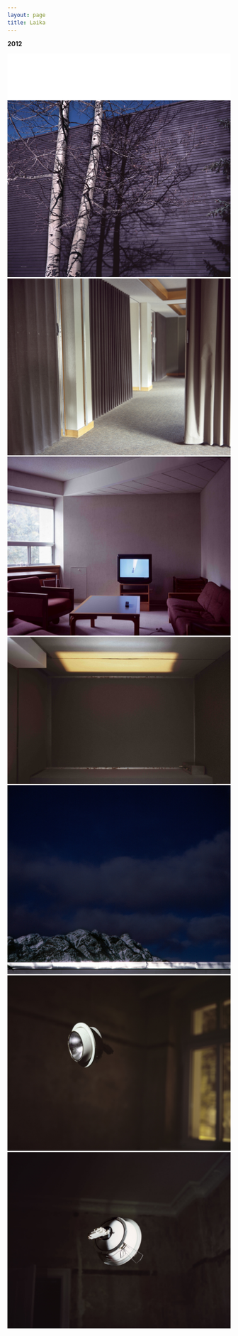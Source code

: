 ```yaml
---
layout: page
title: Laika
---
```


**2012**

<img src="/public/Screen Shot 2018-03-07 at 11.43.36.png">

<img src="/public/2017 banff 2arvores-peq.jpg">

<img src="/public/2017 cortinas limpo.jpg">

<img src="/public/2017 banff TV lounge.jpg">

<img src="/public/space room sound booth rashad limpo.jpg">

<img src="/public/montanhas banff.jpg">

<img src="/public/satelite1b final peq.jpg">

<img src="/public/satelite4-a peq_+escuro.jpg">
